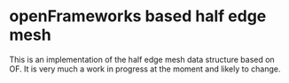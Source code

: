 # openFrameworks based half edge mesh

This is an implementation of the half edge mesh data structure based on OF.  It is very much a work in progress at the moment and likely to change.
